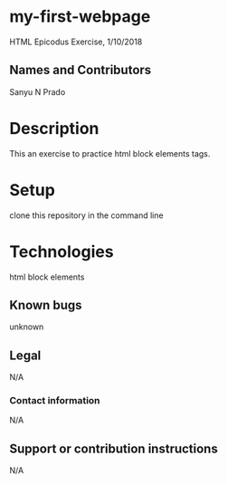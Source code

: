 
# my-first-webpage

HTML Epicodus Exercise, 1/10/2018

## Names and Contributors

Sanyu N Prado

# Description
This an exercise to practice html block elements tags.

# Setup

clone this repository in the command line

# Technologies

html block elements

## Known bugs

unknown

## Legal

N/A

### Contact information
N/A

## Support or contribution instructions
N/A
